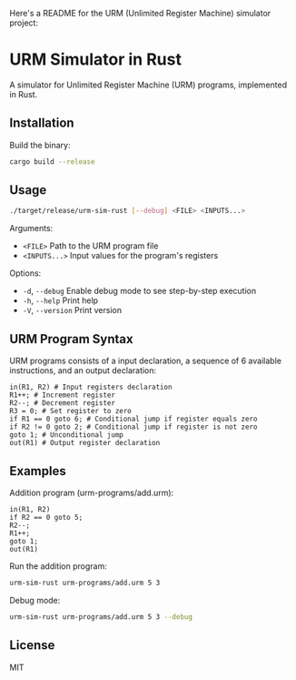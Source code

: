 Here's a README for the URM (Unlimited Register Machine) simulator project:

# URM Simulator in Rust

A simulator for Unlimited Register Machine (URM) programs, implemented in Rust.

## Installation

Build the binary:

```sh
cargo build --release
```

## Usage

```sh
./target/release/urm-sim-rust [--debug] <FILE> <INPUTS...>
```

Arguments:

- `<FILE>` Path to the URM program file
- `<INPUTS...>` Input values for the program's registers

Options:

- `-d`, `--debug` Enable debug mode to see step-by-step execution
- `-h`, `--help` Print help
- `-V`, `--version` Print version

## URM Program Syntax

URM programs consists of a input declaration, a sequence of 6 available instructions, and an output declaration:

```
in(R1, R2) # Input registers declaration
R1++; # Increment register
R2--; # Decrement register
R3 = 0; # Set register to zero
if R1 == 0 goto 6; # Conditional jump if register equals zero
if R2 != 0 goto 2; # Conditional jump if register is not zero
goto 1; # Unconditional jump
out(R1) # Output register declaration
```

## Examples

Addition program (urm-programs/add.urm):

```urm
in(R1, R2)
if R2 == 0 goto 5;
R2--;
R1++;
goto 1;
out(R1)
```

Run the addition program:

```sh
urm-sim-rust urm-programs/add.urm 5 3
```

Debug mode:

```sh
urm-sim-rust urm-programs/add.urm 5 3 --debug
```

## License

MIT
